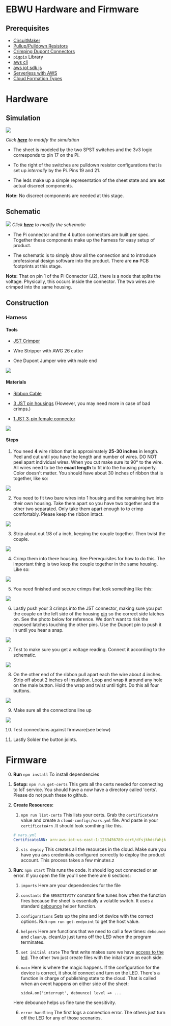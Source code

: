 #  EBWU Hardware and Firmware

## Prerequisites
- [CircuitMaker](https://documentation.circuitmaker.com/display/CMAK/Exploring+CircuitMaker)
- [Pullup/Pulldown Resistors](https://youtu.be/Bqk6M_XdIC0)
- [Crimping Dupont Connectors](https://youtu.be/GkbOJSvhCgU)
- [`pigpio` Library](https://github.com/fivdi/pigpio)
- [aws cli](http://docs.aws.amazon.com/cli/latest/reference/iot/index.html)
- [aws iot sdk js](https://github.com/aws/aws-iot-device-sdk-js)
- [Serverless with AWS](https://serverless.com/framework/docs/providers/aws/)
- [Cloud Formation Types](docs.aws.amazon.com/AWSCloudFormation/latest/UserGuide/aws-template-resource-type-ref.html)
# Hardware
## Simulation
![](https://i.gyazo.com/518f230c382b9eb15ae46f08db553f62.gif)

*Click **[here](http://everycircuit.com/circuit/6401615620997120)** to modify the simulation*


- The sheet is modeled by the two SPST switches and the 3v3 logic corresponds to pin 17 on the Pi.

- To the right of the switches are pulldown resistor configurations that is set up *internally* by the Pi. Pins 19 and 21.  

- The leds make up a simple representation of the sheet state and are **not** actual discreet components.  

**Note:**  No discreet components are needed at this stage.

## Schematic
![](https://i.gyazo.com/1f86d4872b94582664dec2c3feab5334.png)
*Click **[here](https://workspace.circuitmaker.com/Projects/Details/Joe-Narvaez/ebwu)** to modify the schematic*

- The Pi connector and the 4 button connectors are built per spec. Together these components make up the harness for easy setup of product.

- The schematic is to simply show all the connection and to introduce professional design software into the product. There are **no** PCB footprints at this stage.  

**Note:** That on pin 1 of the Pi Connector (J2), there is a node that splits the voltage. Physically, this occurs inside the connector. The two wires are crimped into the same housing.


## Construction
### Harness
#### Tools

 - [JST Crimper](http://a.co/7kAxJBj)

 - Wire Stripper with AWG 26 cutter

 - One Dupont Jumper wire with male end

 ![](https://i.imgur.com/egDGo70.jpg)

#### Materials
- [Ribbon Cable](http://a.co/e49JKGi)

- [3 JST pin housings](http://a.co/8123Xy4) (However, you may need more in case of bad crimps.)

- [1 JST 3-pin female connector](http://a.co/8123Xy4)

![](https://i.imgur.com/81Xt63i.jpg)
#### Steps
1. You need **4** wire  ribbon that is approximately **25-30 inches** in length. Peel and cut until you have the length and number of wires. DO NOT peel apart individual wires. When you cut make sure its 90° to the wire. All wires need to be the **exact length** to fit into the housing properly. Color doesn't matter. You should have about 30 inches of ribbon that is together, like so:

  ![](https://i.imgur.com/ODABN1Z.jpg)

2. You need to fit two bare wires into 1 housing and the remaining two into their own housing. Take them apart so you have two together and the other two separated. Only take them apart enough to to crimp comfortably. Please keep the ribbon intact.

  ![](https://i.imgur.com/AEI57sp.jpg)

3. Strip about out 1/8 of a inch, keeping the couple together. Then twist the couple.

  ![](https://i.imgur.com/w0xTqft.jpg)

4. Crimp them into there housing. See Prerequisites for how to do this. The important thing is two keep the couple together in the same housing. Like so:

  ![](https://i.imgur.com/TwAGWJj.jpg)

5. You need finished and secure crimps that look something like this:   

  ![](https://i.imgur.com/DWoFlBQ.jpg)

6. Lastly push your 3 crimps into the JST connector, making sure you put the couple on the left side of the housing [pin](https://i.gyazo.com/2ec7647abea16c5264b9a2ddd9c1c047.png) so the correct side latches on.  See the photo  below for reference. We don't want to risk the exposed latches touching the other pins. Use the Dupont pin to push it in until you hear a snap.

  ![](https://i.imgur.com/3t5m7od.jpg)

7. Test to make sure you get a voltage reading. Connect it according to the schematic.

  ![](https://i.imgur.com/9mUZBV3.jpg)

8. On the other end of the ribbon pull apart each the wire about 4 inches.  Strip off about 2 inches of insulation.  Loop and wrap it around any hole on the male button. Hold the wrap and twist until tight.  Do this all four buttons.

  ![](https://i.imgur.com/OcWUHeq.jpg)

9. Make sure all the connections line up

  ![](https://i.imgur.com/xpAGCi9.jpg)

10. Test connections against firmware(see below)

10. Lastly Solder the button joints.

# Firmware
0. **Run** `npm install` To install dependencies

1. **Setup:** `npm run get-certs` This gets all the certs needed for connecting to IoT service. You should have a now have a directory  called 'certs'. Please do not push these to github.

2. **Create Resources:**
    1. `npm run list-certs`  This lists your certs. Grab the `certificateArn` value  and create a `cloud-configs/vars.yml` file. And paste in your `certificateArn` .It should look somthing like this.

      ```yml
      # vars.yml
      CertificateARN: arn:aws:iot:us-east-1:1233456789:cert/dfsjkhdsfahjkdfshjur43hi43iewjkknj44knj3kjn43
      ```

    2. `sls deploy` This creates all the resources in the cloud. Make sure you have you aws credentials configured correctly to deploy the product account. This process takes a few minutes.z

3. **Run:** `npm start` This runs the code. It should log out connected or an error. If you open the file you'll see there are 6 sections:

    1. `imports` Here are your dependencies for the file

    2. `constants`  the `SENSITIVITY` constant fine tunes how often the function fires because the sheet is essentially a volatile switch. It uses a standard [debounce](http://whatis.techtarget.com/definition/debouncing) helper function.

    2. `configurations`  Sets up the pins and iot device with the correct options. Run `npm run get-endpoint` to get the host value.

    3. `helpers` Here are functions that we need to call a few times: `debounce` and `cleanUp`. cleanUp just turns off the LED when the program terminates.

    4. `set initial state` The first write makes sure we have [access to the led](https://raspberrypi.stackexchange.com/questions/697/how-do-i-control-the-system-leds-using-my-software). The other two just create files with the inital state on each side.

    5. `main` Here is where the magic happens. If the configuration for the device is correct,  it should connect and turn on the LED. There's a function in charge of publishing state to the cloud. That is called when an event happens on either side of the sheet:

        `sideA.on('interrupt', debounce( level => ...`

    Here debounce helps us fine tune the sensitivity.

    6. `error handling` The first logs a connection error. The others just turn off the LED for any of those scenarios.
